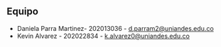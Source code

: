 ## Equipo
- Daniela Parra Martinez- 202013036 - [d.parram2@uniandes.edu.co](mailto:d.parram2@uniandes.edu.co)
- Kevin Alvarez - 202022834 - [k.alvarez0@uniandes.edu.co](mailto:k.alvarez0@uniandes.edu.co)
